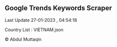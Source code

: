 

## Google Trends Keywords Scraper 
 
Last Update 27-01-2023 , 04:54:18

Country List :
VIETNAM.json



© Abdul Muttaqin 
